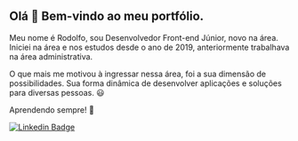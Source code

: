 ## Olá 👋 Bem-vindo ao meu portfólio.

Meu nome é Rodolfo, sou Desenvolvedor Front-end Júnior, novo na área.
Iniciei na área e nos estudos desde o ano de 2019, anteriormente trabalhava
na área administrativa.

O que mais me motivou à ingressar nessa área, foi a sua dimensão de possibilidades. Sua forma dinâmica de desenvolver aplicações e soluções para diversas pessoas. 😃

Aprendendo sempre! 👊

[![Linkedin Badge](https://img.shields.io/badge/-LinkedIn-blue?style=flat-square&logo=Linkedin&logoColor=white&link=https://www.linkedin.com/in/harshkumarkhatri/)](https://www.linkedin.com/in/rodolfo-ferreira-ref87/)



